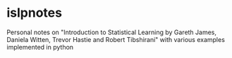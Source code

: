 # islpnotes
Personal notes on "Introduction to Statistical Learning by Gareth James, Daniela Witten, Trevor Hastie and Robert Tibshirani" with various examples implemented in python
